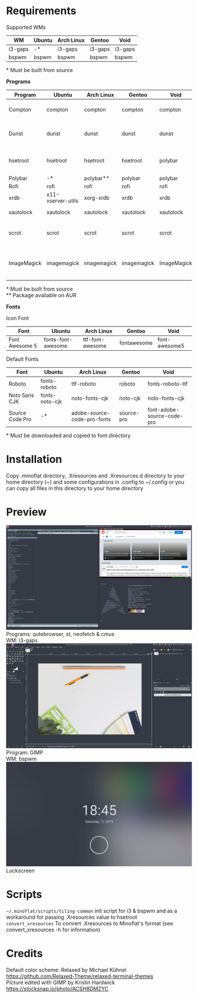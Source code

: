 # Requirements
Supported WMs

|WM|Ubuntu|Arch Linux|Gentoo|Void|
|-|-|-|-|-|
|i3-gaps|-*|i3-gaps|i3-gaps|i3-gaps|
|bspwm|bspwm|bspwm|bspwm|bspwm|

\* Must be built from source

**Programs**

|Program|Ubuntu|Arch Linux|Gentoo|Void|Explanation|
|-|-|-|-|-|-|
|Compton|compton|compton|compton|compton|Compositor for shadow & fading|
|Dunst|dunst|dunst|dunst|dunst|Notification daemon (for displaying notifications)
|hsetroot|hsetroot|hsetroot|hsetroot|polybar|Set workspace background color|
|Polybar|-*|polybar**|polybar|polybar|Bar|
|Rofi|rofi|rofi|rofi|rofi|Launcher|
|xrdb|x11-xserver-utils|xorg-xrdb|xrdb|xrdb|For loading .Xresources|
|xautolock|xautolock|xautolock|xautolock|xautolock|For auto locking|
|scrot|scrot|scrot|scrot|scrot|For taking screenshot for the lockscreen|
|ImageMagick|imagemagick|imagemagick|imagemagick|ImageMagick|For blurring the screenshot for the lockscreen|

\* Must be built from source\
\*\* Package available on AUR

**Fonts**

Icon Font

|Font|Ubuntu|Arch Linux|Gentoo|Void|
|-|-|-|-|-|
|Font Awesome 5|fonts-font-awesome|ttf-font-awesome|fontawesome|font-awesome5|

Default Fonts

|Font|Ubuntu|Arch Linux|Gentoo|Void|
|-|-|-|-|-|
|Roboto|fonts-roboto|ttf-roboto|roboto|fonts-roboto-ttf|
|Noto Sans CJK|fonts-noto-cjk|noto-fonts-cjk|noto-cjk|noto-fonts-cjk|
|Source Code Pro|-*|adobe-source-code-pro-fonts|source-pro|font-adobe-source-code-pro|

\* Must be downloaded and copied to font directory

# Installation
Copy .minoflat directory, .Xresources and .Xresources.d directory to your home directory (~) and some configurations in .config to ~/.config or you can copy all files in this directory to your home directory

# Preview
<img src="screenshots/2019-10-20-11.png">\
Programs: qutebrowser, st, neofetch & cmus\
WM: i3-gaps
<img src="screenshots/2019-11-06-03.png">
Program: GIMP\
WM: bspwm
<img src="screenshots/lock.png">
Lockscreen


# Scripts

```~/.minoflat/scripts/tiling-common``` init script for i3 & bspwm and as a workaround for passing .Xresources value to hsetroot\
```convert_xresources``` To convert .Xresources to Minoflat's format (see convert_xresources -h for information)

# Credits
Default color scheme: Relaxed by Michael Kühnel https://github.com/Relaxed-Theme/relaxed-terminal-themes \
Picture edited with GIMP by Kristin Hardwick https://stocksnap.io/photo/ACSH8DMZYC
